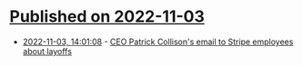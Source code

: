 # [Published on 2022-11-03](index.md)

* [2022-11-03, 14:01:08](https://news.ycombinator.com/item?id=33451109) - [CEO Patrick Collison's email to Stripe employees about layoffs](https://stripe.com/newsroom/news/ceo-patrick-collisons-email-to-stripe-employees)

